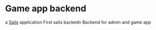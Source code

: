 # Game app backend

a [Sails](http://sailsjs.org) application
First sails backedn
Backend for admin and game app
